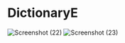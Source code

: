 # DictionaryE 
![Screenshot (22)](https://user-images.githubusercontent.com/42707954/80860233-02df9400-8c84-11ea-8173-2ba8dbb919e7.png)
![Screenshot (23)](https://user-images.githubusercontent.com/42707954/80860298-5c47c300-8c84-11ea-82e2-c3497b6c3788.png)

